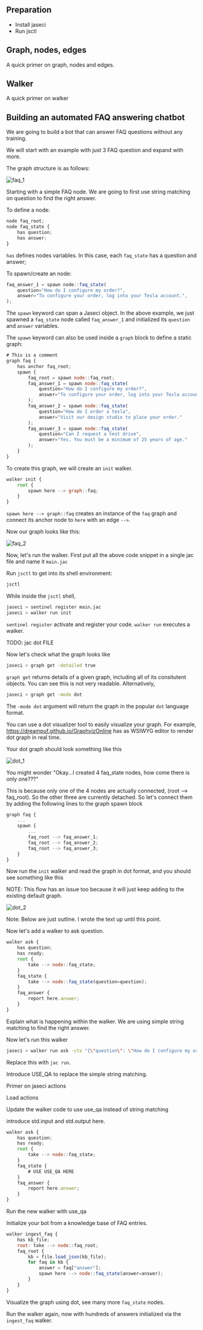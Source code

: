 ## Preparation
* Install jaseci
* Run jsctl

## Graph, nodes, edges
A quick primer on graph, nodes and edges.

## Walker

A quick primer on walker

## Building an automated FAQ answering chatbot

We are going to build a bot that can answer FAQ questions without any training.

We will start with an example with just 3 FAQ question and expand with more.

The graph structure is as follows:

![faq_1](./new_images/faq_1.png)

Starting with a simple FAQ node. We are going to first use string matching on question to find the right answer.

To define a node:
```js
node faq_root;
node faq_state {
    has question;
    has answer;
}
```
`has` defines nodes variables. In this case, each `faq_state` has a question and answer;

To spawn/create an node:
```js
faq_answer_1 = spawn node::faq_state(
    question="How do I configure my order?",
    answer="To configure your order, log into your Tesla account.",
);
```
The `spawn` keyword can span a Jaseci object. In the above example, we just spawned a `faq_state` node called `faq_answer_1` and initialized its `question` and `answer` variables.

The `spawn` keyword can also be used inside a `graph` block to define a static graph:
```js
# This is a comment
graph faq {
    has anchor faq_root;
    spawn {
        faq_root = spawn node::faq_root;
        faq_answer_1 = spawn node::faq_state(
            question="How do I configure my order?",
            answer="To configure your order, log into your Tesla account."
        );
        faq_answer_2 = spawn node::faq_state(
            question="How do I order a tesla",
            answer="Visit our design studio to place your order."
        );
        faq_answer_3 = spawn node::faq_state(
            question="Can I request a test drive",
            answer="Yes. You must be a minimum of 25 years of age."
        );
    }
}
```

To create this graph, we will create an `init` walker.
```js
walker init {
    root {
        spawn here --> graph::faq;
    }
}
```
`spawn here --> graph::faq` creates an instance of the `faq` graph and connect its anchor node to `here` with an edge `-->`.

Now our graph looks like this:

![faq_2](./new_images/faq_2.png)

Now, let's run the walker. First put all the above code snippet in a single jac file and name it `main.jac`

Run `jsctl` to get into its shell environment:
```bash
jsctl
```
While inside the `jsctl` shell,
```bash
jaseci > sentinel register main.jac
jaseci > walker run init
```

`sentinel register` activate and register your code.
`walker run` executes a walker.

TODO: jac dot FILE

Now let's check what the graph looks like
```bash
jaseci > graph get -detailed true
```

`graph get` returns details of a given graph, including all of its consitutent objects. You can see this is not very readable. Alternatively,

```bash
jaseci > graph get -mode dot
```
The `-mode dot` argument will return the graph in the popular `dot` language format.

You can use a dot visualizer tool to easily visualize your graph. For example, https://dreampuf.github.io/GraphvizOnline has as WSIWYG editor to render dot graph in real time.

Your dot graph should look something like this

![dot_1](./new_images/dot_1.svg)

You might wonder "Okay...I created 4 faq_state nodes, how come there is only one???"

This is because only one of the 4 nodes are actually connected, (root --> faq_root). So the other three are currently detached. So let's connect them by adding the following lines to the graph spawn block

```js
graph faq {
    ...
    spawn {
        ...
        faq_root --> faq_answer_1;
        faq_root --> faq_answer_2;
        faq_root --> faq_answer_3;
    }
}
```

Now run the `init` walker and read the graph in dot format, and you should see something like this

NOTE: This flow has an issue too because it will just keep adding to the existing default graph.

![dot_2](./new_images/dot_2.svg)

Note: Below are just outline. I wrote the text up until this point.

Now let's add a walker to ask question.

```js
walker ask {
    has question;
    has ready;
    root {
        take --> node::faq_state;
    }
    faq_state {
        take --> node::faq_state(question=question);
    }
    faq_answer {
        report here.answer;
    }
}
```

Explain what is happening within the walker.
We are using simple string matching to find the right answer.

Now let's run this walker
```bash
jaseci > walker run ask -ctx "{\"question\": \"How do I configure my order?\"}"
```
Replace this with `jac run`.

Introduce USE_QA to replace the simple string matching.

Primer on jaseci actions

Load actions

Update the walker code to use use_qa instead of string matching

introduce std.input and std.output here.
```js
walker ask {
    has question;
    has ready;
    root {
        take --> node::faq_state;
    }
    faq_state {
        # USE USE_QA HERE
    }
    faq_answer {
        report here.answer;
    }
}
```

Run the new walker with use_qa

Initialize your bot from a knowledge base of FAQ entries.
```js
walker ingest_faq {
    has kb_file;
    root: take --> node::faq_root;
    faq_root {
        kb = file.load_json(kb_file);
        for faq in kb {
            answer = faq["answer"];
            spawn here --> node::faq_state(answer=answer);
        }
    }
}
```
Visualize the graph using dot, see many more `faq_state` nodes.

Run the walker again, now with hundreds of answers initialized via the `ingest_faq` walker.